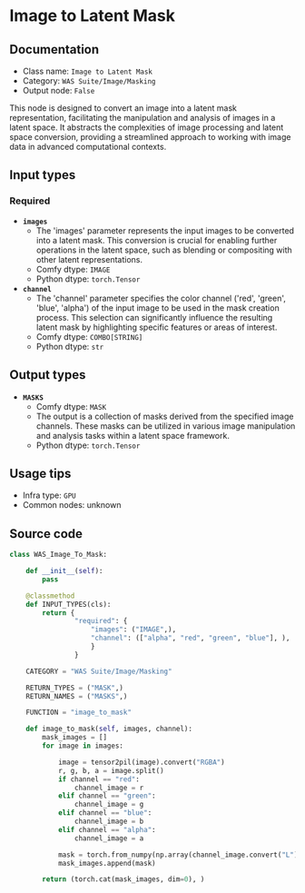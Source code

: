 # Image to Latent Mask
## Documentation
- Class name: `Image to Latent Mask`
- Category: `WAS Suite/Image/Masking`
- Output node: `False`

This node is designed to convert an image into a latent mask representation, facilitating the manipulation and analysis of images in a latent space. It abstracts the complexities of image processing and latent space conversion, providing a streamlined approach to working with image data in advanced computational contexts.
## Input types
### Required
- **`images`**
    - The 'images' parameter represents the input images to be converted into a latent mask. This conversion is crucial for enabling further operations in the latent space, such as blending or compositing with other latent representations.
    - Comfy dtype: `IMAGE`
    - Python dtype: `torch.Tensor`
- **`channel`**
    - The 'channel' parameter specifies the color channel ('red', 'green', 'blue', 'alpha') of the input image to be used in the mask creation process. This selection can significantly influence the resulting latent mask by highlighting specific features or areas of interest.
    - Comfy dtype: `COMBO[STRING]`
    - Python dtype: `str`
## Output types
- **`MASKS`**
    - Comfy dtype: `MASK`
    - The output is a collection of masks derived from the specified image channels. These masks can be utilized in various image manipulation and analysis tasks within a latent space framework.
    - Python dtype: `torch.Tensor`
## Usage tips
- Infra type: `GPU`
- Common nodes: unknown


## Source code
```python
class WAS_Image_To_Mask:

    def __init__(self):
        pass

    @classmethod
    def INPUT_TYPES(cls):
        return {
                "required": {
                    "images": ("IMAGE",),
                    "channel": (["alpha", "red", "green", "blue"], ),
                    }
                }

    CATEGORY = "WAS Suite/Image/Masking"

    RETURN_TYPES = ("MASK",)
    RETURN_NAMES = ("MASKS",)

    FUNCTION = "image_to_mask"

    def image_to_mask(self, images, channel):
        mask_images = []
        for image in images:

            image = tensor2pil(image).convert("RGBA")
            r, g, b, a = image.split()
            if channel == "red":
                channel_image = r
            elif channel == "green":
                channel_image = g
            elif channel == "blue":
                channel_image = b
            elif channel == "alpha":
                channel_image = a

            mask = torch.from_numpy(np.array(channel_image.convert("L")).astype(np.float32) / 255.0)
            mask_images.append(mask)

        return (torch.cat(mask_images, dim=0), )

```
